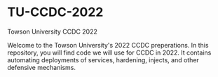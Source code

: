 # TU-CCDC-2022
Towson University CCDC 2022 

Welcome to the Towson University's 2022 CCDC preperations. In this repository, you will find code we will use for CCDC in 2022. It contains automating deployments of services, hardening, injects, and other defensive mechanisms. 
